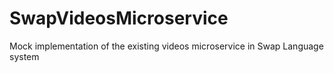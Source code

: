 # SwapVideosMicroservice
Mock implementation of the existing videos microservice in Swap Language system
